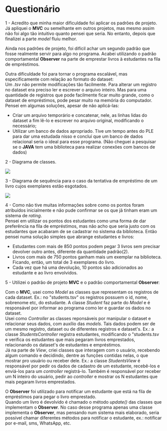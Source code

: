 # Questionário
<p>
1 - Acredito que minha maior dificuldade foi aplicar os padrões de projeto. Já apliquei o <b>MVC</b> ou semelhante em outros projetos, mas mesmo assim não foi algo tão intuitivo quanto pensei que seria. No entanto, depois que finalizei a parte <i>model</i> fluiu melhor.
</p>
<p>Ainda nos padrões de projeto, foi difícil achar um segundo padrão que fosse realmente servir para algo no programa. Acabei utilizando o padrão comportamental <b>Observer</b> na parte de emprestar livros à estudantes na fila de empréstimos.</p>
<div>Outra dificuldade foi para tornar o programa escalável, mas especificamente com relação ao formato do dataset:<br>
Um <i>.tsv</i> não permite modificações tão facilmente. Para alterar um registro no dataset era preciso ler e escrever o arquivo inteiro. Mas para uma quantidade de registros que pode facilmente ficar muito grande, como o dataset de empréstimos, pode pesar muito na memória do computador. Pensei em algumas soluções, apesar de não aplicá-las:
  <ul>
    <li>
      Criar um arquivo temporário e concatenar, nele, as linhas lidas do dataset a fim lê-lo e escrever no arquivo original, modificando o necessário;
    </li>
    <li>
      Utilizar um banco de dados apropriado. Tive um tempo antes do PLE para dar uma estudada nisso e concluí que um banco de dados relacional seria o ideal para esse programa. (Não cheguei a pesquisar se o <b>JAVA</b> tem uma biblioteca para realizar conexões com bancos de dados)
    </li>
  </ul>
</div>

2 - Diagrama de classes.

<img src="https://github.com/Riukkon/comp2-Java/blob/master/listas-de-exercicios/src/br/ufrj/dcc/comp2/ple/raphael/lista4/Diagrama de classe.png"/>
<br>

3 - Diagrama de sequência para o caso da tentativa de empréstimo de um livro cujos exemplares estão esgotados.</p>

<img src="https://github.com/Riukkon/comp2-Java/blob/master/listas-de-exercicios/src/br/ufrj/dcc/comp2/ple/raphael/lista4/Diagrama de sequencia.png"/>
<br>

4 - Como não tive muitas informações sobre como os pontos foram atribuídos inicialmente e não pude confirmar se os que jã tinham eram um sistema de <i>rating</i>.<br>
Pensei em utilizar os pontos dos estudantes como uma forma de dar preferência na fila de empréstimos, mas não acho que seria justo com os estudantes que acabaram de se cadastrar no sistema da biblioteca. Então pensei numa solução simples que abrange estudantes e livros:
<ul>
  <li>
    Estudantes com mais de 850 pontos podem pegar 3 livros sem precisar devolver outro antes, diferente da quantidade padrão(2).<br>
  </li>
  <li>
    Livros com mais de 750 pontos ganham mais um exemplar na biblioteca. Ficando, então, um total de 3 exemplares do livro.<br>
  </li>
  <li>
    Cada vez que há uma devolução, 10 pontos são adicionados ao estudante e ao livro envolvidos.
  </li>
</ul>
<p>
5 - Utilizei o padrão de projeto <b>MVC</b> e o padrão comportamental <b>Observer</b>:
</p>
<p>
  Com o <b>MVC</b>, usei como <i>Model</i> as classes que representam os registros de cada dataset. Ex.: no "students.tsv" os registros possuem o id, nome, sobrenome etc, do estudante. A classe <i>Student</i> faz parte do <i>Model</i> e é responsável por informar ao programa como ler e guardar os dados no dataset.<br>
  Usei como <i>Controller</i> as classes reponsáveis por manipular o dataset e relacionar seus dados, com auxílio das <i>models</i>. Tais dados podem ser de um mesmo registro, dataset ou de diferentes registros e dataset's. Ex.: a classe <i>StudentsController</i> registra estudantes, modificando o "students.tsv e verifica os estudantes que mais pegaram livros emprestados, relacionando os dataset's de estudantes e empréstimos.<br>
  Já na parte de <i>View</i>, criei classes que interagem com o usuário, recebendo algum comando e decidindo, dentre as funções contidas nelas, o que mostrar pro usuário ou receber dele. Ex.: a classe <i>StudentsView</i> é responsável por pedir os dados de cadastro de um estudante, recebê-los e enviá-los para um <i>controller</i> registrá-lo. Também é responsável por receber um N inteiro do usuário, pedir ao <i>controller</i> e mostrar os N estudantes que mais pegaram livros emprestados.
</p>
<p>
  O <b>Observer</b> foi utilizado para notificar um estudante que está na fila de empréstimos para pegar o livro emprestado.<br>
  Quando um livro é devolvido é chamado o método <i>update()</i> das classes que implementam o <b>Observer</b>. No caso desse programa apenas uma classe implementa o <b>Observer</b>, mas pensando num sistema mais elaborado, seria possível chamar diferentes métodos para notificar o estudante, ex.: notificar por e-mail, sms, WhatsApp, etc.
</p>